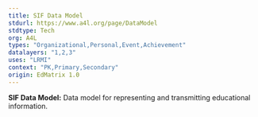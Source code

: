 ```yaml
---
title: SIF Data Model
stdurl: https://www.a4l.org/page/DataModel
stdtype: Tech
org: A4L
types: "Organizational,Personal,Event,Achievement"
datalayers: "1,2,3"
uses: "LRMI"
context: "PK,Primary,Secondary"
origin: EdMatrix 1.0
---
```

**SIF Data Model:** Data model for representing and transmitting educational information.

